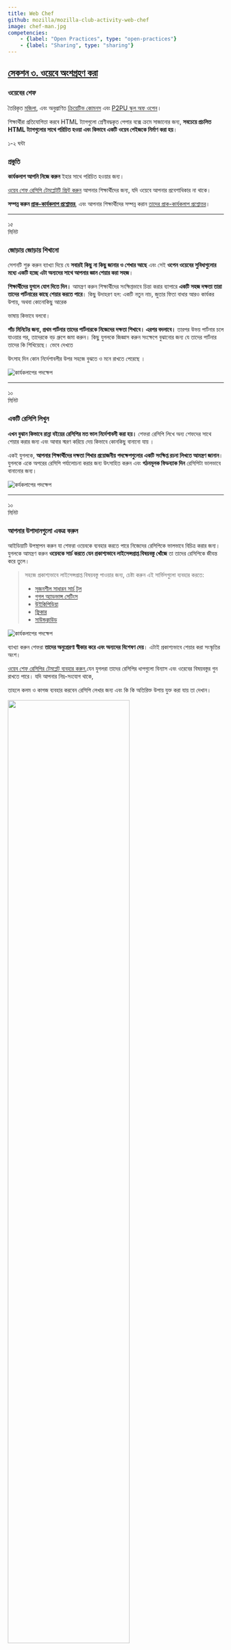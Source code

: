```yaml
---
title: Web Chef
github: mozilla/mozilla-club-activity-web-chef
image: chef-man.jpg
competencies:
    - {label: "Open Practices", type: "open-practices"}
    - {label: "Sharing", type: "sharing"}
---
```


## [সেকশন ৩. ওয়েবে অংশগ্রহণ করা](http://mozilla.github.io/webmaker-curriculum/WebLiteracyBasics-I/)

### ওয়েবের শেফ

তৈরিকৃত [মজিলা](https://webmaker.org/mentor), এবং অনুপ্রাণিত [ক্রিয়েটিভ কোমনস](https://creativecommons.org/) এবং [P2PU স্কুল অফ ওপেন](https://p2pu.org/en/groups/teach-someone-something-with-open-content)। 

শিক্ষার্থীরা প্রতিযোগিতা করবে HTML ট্যাগগুলো শ্রেণীবদ্ধকৃত পেপার বক্সে ক্রমে সাজানোর জন্য, **সবচেয়ে প্রচলিত HTML ট্যাগগুলোর সাথে পরিচিত হওয়া এবং কিভাবে একটি ওয়েব পেইজকে নির্মাণ করা হয়**।

১-২ ঘন্টা

### প্রস্তুতি

**কার্যকলাপ আপনি নিজে করুন** ইহার সাথে পরিচিত হওয়ার জন্য।

[ওয়েব শেফ রেসিপি টেমপ্লেটটি প্রিন্ট করুন](https://michelle.makes.org/thimble/OTg5MDY5NTY4/web-chef-recipe) আপনার শিক্ষার্থীদের জন্য, যদি ওয়েবে আপনার প্রবেশাধিকার না থাকে।

**সম্পন্ন করুন [প্রাক-কার্যকলাপ প্রশ্নোত্তর](http://goo.gl/forms/J1fsuwZEgs)**, এবং আপনার শিক্ষার্থীদের সম্পন্ন করান [তাদের প্রাক-কার্যকলাপ প্রশ্নোত্তর](http://goo.gl/forms/4DanIgrM9w)। 

---

১৫<br>মিনিট

### জোড়ায় জোড়ায় শিখানো
সেশনটি শুরু করুন ব্যাখ্যা দিয়ে যে **সবারই কিছু না কিছু জানার ও শেখার আছে** এবং সেই **ওপেন ওয়েবের সুবিধাগুলোর মধ্যে একটি হচ্ছে এটা অন্যদের সাথে আপনার জ্ঞান শেয়ার করা সহজ**।

**শিক্ষার্থীদের যুগলে যোগ দিতে দিন।** আমন্ত্রণ করুন শিক্ষার্থীদের সংক্ষিপ্তভাবে চিন্তা করার ব্যাপারে **একটি সহজ দক্ষতা তারা তাদের পার্টনারের কাছে শেয়ার করতে পারে**। কিছু উদাহরণ হল: একটি নতুন নাচ, জুতার ফিতা বাধার আরও কার্যকর উপায়, অথবা কোনোকিছু আরেক 

ভাষায় কিভাবে বলবো।

**পাঁচ মিনিটের জন্য, প্রথম পার্টনার তাদের পার্টনারকে নিজেদের দক্ষতা শিখাবে। এরপর বদলাবে।** তারপর উভয় পার্টনার চলে যাওয়ার পর, তাদেরকে বড় গ্রুপে জমা করুন। কিছু যুগলকে জিজ্ঞাস করুন সংক্ষেপে বুঝানোর জন্য যে তাদের পার্টনার তাদের কি শিখিয়েছে। ভেবে দেখতে 

উৎসাহ দিন কোন নির্দেশাবলীর উপর সহজে বুঝতে ও মনে রাখতে পেরেছে ।

![কার্যকলাপের পদক্ষেপ](http://mozilla.github.io/webmaker-curriculum/images/web-chef-01.jpg)

---

১০<br>মিনিট

### একটি রেসিপি লিখুন

**এখন বুঝান কিভাবে রান্না বইয়ের রেসিপির মত ভাল নির্দেশাবলী করা হয়।** শেফরা রেসিপি লিখে অন্য শেফদের সাথে শেয়ার করার জন্য এবং আবার স্মরণ করিয়ে দেয় কিভাবে কোনকিছু বানানো যায় ।

একই যুগলকে, **আপনার শিক্ষার্থীদের দক্ষতা শিখার প্রয়োজনীয় পদক্ষেপগুলোর একটি সংক্ষিপ্ত রচনা লিখতে আমন্ত্রণ জানান**। যুগলকে একে অপরের রেসিপি পর্যালোচনা করার জন্য উৎসাহিত করুন এবং **গঠনমূলক ফিডব্যাক দিন** রেসিপিটা ভালভাবে বানানোর জন্য।

![কর্যকলাপের পদক্ষেপ](http://mozilla.github.io/webmaker-curriculum/images/web-chef-02.jpg)

---

১০<br>মিনিট

### আপনার উপাদানগুলো একত্র করুন

আইডিয়াটি উপস্থাপন করুন যা শেফরা ওয়েবকে ব্যবহার করতে পারে নিজেদের রেসিপিকে ভালভাবে বিচিত্র করার জন্য। যুগলকে আমন্ত্রণ করুন **ওয়েবকে সার্চ করতে যেন প্রকাশ্যভাবে লাইসেন্সপ্রাপ্ত বিষয়বস্তু খোঁজে** তা তাদের রেসিপিকে জীবন্ত করে তুলে।

>সহজে প্রকাশ্যভাবে লাইসেন্সপ্রাপ্ত বিষয়বস্তু পাওয়ার জন্য, চেষ্টা করুন এই সার্ভিসগুলো ব্যবহার করতে:
>
> * [সৃজনশীল সাধারন সার্চ টুল](https://search.creativecommons.org/)
> * [গুগল অ্যাডভান্স সেটিংস](http://www.google.com/advanced_search)
> * [উইকিপিডিয়া](http://www.wikipedia.org/)
> * [ফ্লিকার](https://www.flickr.com/creativecommons)
> * [সাউন্ডক্লাউড](https://soundcloud.com/search/sounds/?filter.license=to_share)

![কার্যকলাপের পদক্ষেপ](http://mozilla.github.io/webmaker-curriculum/images/web-chef-03.jpg)

ব্যাখ্যা করুন শেফরা **তাদের অনুপ্রেরণা স্বীকার করে এবং অন্যদের বিশেষণ দেয়**। এটাই প্রকাশ্যভাবে শেয়ার করা সংস্কৃতির অংশ।

[ওয়েব শেফ রেসিপির টেমপ্লেট ব্যবহার করুন](https://michelle.makes.org/thimble/OTg5MDY5NTY4/web-chef-recipe),যেন যুগলরা তাদের রেসিপির ধাপগুলো বিন্যাস এবং ওরেবের বিষয়বস্তুর গুন রাখতে পারে। যদি আপনার নিম্ন-সংযোগ থাকে, 

তাহলে কলম ও কাগজ ব্যবহার করবেন রেসিপি লেখার জন্য এবং কি কি অতিরিক্ত উপায় যুক্ত করা যায় তা দেখান।

<a href="https://michelle.makes.org/thimble/OTg5MDY5NTY4/web-chef-recipe"><img class="img-example" src="http://mozilla.github.io/webmaker-curriculum/images/web-chef-project.png" width="75%"></a>

**যদি সময় থাকে, আপনার শিক্ষার্থীরা তাদের নিজেদের ওয়েবের বিষয়বস্তু তৈরি করতে পারে।** ছবি তোলা, কম সময়ে ভিডিও বানানো অথবা রেসিপির অংশ হিসেবে নতুন টেক্সট লেখা সম্পর্কে চিন্তা করুন। বোনাস হিসেবে যদি আপনার শিক্ষার্থীরা এই উপায়গুলো তাদের মোবাইল ফোন 

দিয়ে তৈরি করতে পারে, সার্ভিসগুলো যেমন ফ্লিকার, উইকিপিডিয়া কোমন্স, সাউন্ডক্লাউড এবং ইউটিউব  ব্যবহার করে যা ওয়েবে পোষ্ট করার জন্য তৈরি করতে পারে এবং সহজে একটি মুক্ত লাইসেন্স যুক্ত করতে পারে।

<a href="https://laura.makes.org/thimble/MTczNjc1NTI=/web-chef-recipe"><img class="img-example" src="http://mozilla.github.io/webmaker-curriculum/images/web-chef-

04.jpg"></a>

---

১০<br>মিনিট

### ওয়েব শেফ রান্নার শো

**সব রেসিপিগুলোকে এবং সবাইকে একটি বড় গ্রুপে একত্র করুন।** এখন সকল ওয়েব শেফরা তৈরি হয়ে আছে একটি রান্নার অনুষ্ঠানের জন্য! দুই যুগল শেফকে বরাদ্দ করুন আরেকটি গ্রুপের রেসিপি সম্পূর্ণ করার জন্য **দুই যুগল এক অপরের সাথে প্রতিযোগিতা লাগবে দেখানোর 

জন্য কারা সফলভাবে দ্রুত রেসিপি মেনে চলতে পারে।**

![ওয়েব শেফ অ্যাকশন!](http://mozilla.github.io/webmaker-curriculum/images/web-chef-05.jpg)

**ইহাকে আরও চ্যালেঞ্জীং করুন** যুগলকে চোখবাধা অবস্থায় সম্পূর্ণ করতে, অথবা এক পায়ে লাফানো অবস্থায়, ইত্যাদি।

কয়েকটি রাউন্ডের পর, **ভাল রেসিপির জন্য কি কি দরকার তা ভেবে দেখুন**। অন্যান্য তথ্য কি সাহায্য করবে? যখন তারা করেছে তখন কেউ রেসিপিকে বদলিয়েছে? যদি হয়, কেন এবং কিভাবে আপনি সেই পরিবর্তনকে অন্যান্য শেফদের কাছে শেয়ার করবেন?

সম্পূর্ণ করুন [পোস্ট-কার্যকলাপ প্রশ্নোত্তর](http://goo.gl/forms/uOEzAbbH34), এবং আপনার শিক্ষার্থীদেরও সম্পুর্ণ করান তাদের [পোস্ট-কার্যকলাপ প্রশ্নোত্তর](http://goo.gl/forms/ZeyNYQzc1t)।